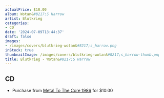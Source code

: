 ```yaml
---
actualPrice: $10.00
album: Wotan&#8217;S Harrow
artist: Blutkrieg
categories:
- CD
date: '2024-07-09T13:44:37'
draft: false
images:
- /images/covers/blutkrieg-wotan&#8217;s_harrow.png
inStock: true
thumbnailImage: /images/covers/blutkrieg-wotan&#8217;s_harrow-thumb.png
title: Blutkrieg - Wotan&#8217;S Harrow
---
```


## CD
* Purchase from [Metal To The Core 1986](https://metaltothecore1986.com/shop/blutkrieg-wotans-harrow-digipak-cd/) for $10.00

